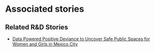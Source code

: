 # Associated stories

<!-- !!DO NOT REMOVE!! start autogenerated hyperlinks -->
## Related R&D Stories
- [Data Powered Positive Deviance to Uncover Safe Public Spaces for Women and Girls in Mexico City](/stories/?doc=Explorers_MEX)
<!-- !!DO NOT REMOVE!! end autogenerated hyperlinks -->